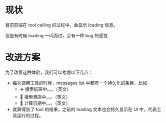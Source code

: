 # 现状

目前前端在 tool calling 的过程中，会显示 loading 信息。

但是有时候 loading 一闪而过，会有一种 bug 的感觉.

# 改进方案

为了改善这种体验，我们可以考虑以下几点：

- 每次调用工具的时候，messages list 中都有一个持久化的条目，比如
  - ✈️ 搜索航班中。。。（英文）
  - 🏨 搜索酒店中。。。（英文）
  - 🧮 计算日期中。。。（英文）
- 就算得到了 tool 的结果，之前的 loading 文本也会持久显示在 UI 中，代表工具运行的过程。
